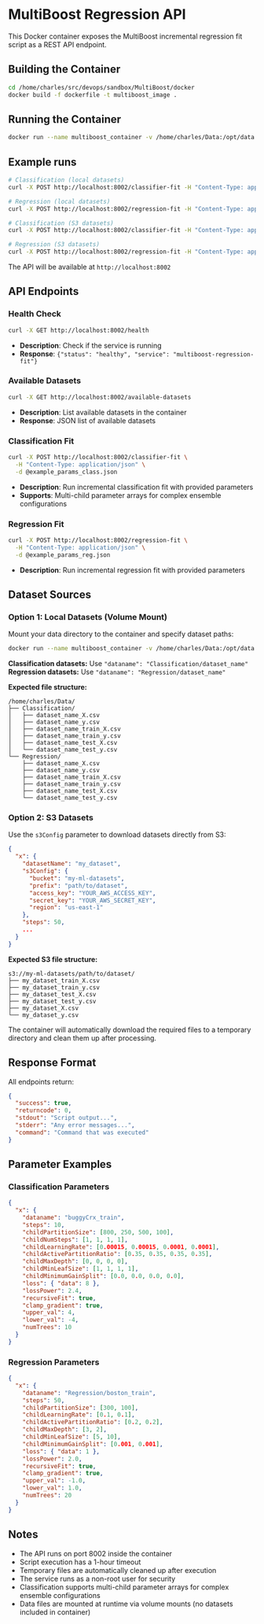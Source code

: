 # MultiBoost Regression API

This Docker container exposes the MultiBoost incremental regression fit script as a REST API endpoint.

## Building the Container

```bash
cd /home/charles/src/devops/sandbox/MultiBoost/docker
docker build -f dockerfile -t multiboost_image .
```

## Running the Container

```bash
docker run --name multiboost_container -v /home/charles/Data:/opt/data -p 8002:8002 multiboost_image
```

## Example runs
```bash
# Classification (local datasets)
curl -X POST http://localhost:8002/classifier-fit -H "Content-Type: application/json" -d @example_params_class.json

# Regression (local datasets)
curl -X POST http://localhost:8002/regression-fit -H "Content-Type: application/json" -d @example_params_reg.json

# Classification (S3 datasets)
curl -X POST http://localhost:8002/classifier-fit -H "Content-Type: application/json" -d @example_params_s3_class.json

# Regression (S3 datasets)  
curl -X POST http://localhost:8002/regression-fit -H "Content-Type: application/json" -d @example_params_s3_reg.json
```

The API will be available at `http://localhost:8002`

## API Endpoints

### Health Check
```bash
curl -X GET http://localhost:8002/health
```
- **Description**: Check if the service is running
- **Response**: `{"status": "healthy", "service": "multiboost-regression-fit"}`

### Available Datasets
```bash
curl -X GET http://localhost:8002/available-datasets
```
- **Description**: List available datasets in the container
- **Response**: JSON list of available datasets

### Classification Fit
```bash
curl -X POST http://localhost:8002/classifier-fit \
  -H "Content-Type: application/json" \
  -d @example_params_class.json
```
- **Description**: Run incremental classification fit with provided parameters
- **Supports**: Multi-child parameter arrays for complex ensemble configurations

### Regression Fit
```bash
curl -X POST http://localhost:8002/regression-fit \
  -H "Content-Type: application/json" \
  -d @example_params_reg.json
```
- **Description**: Run incremental regression fit with provided parameters

## Dataset Sources

### Option 1: Local Datasets (Volume Mount)

Mount your data directory to the container and specify dataset paths:

```bash
docker run --name multiboost_container -v /home/charles/Data:/opt/data -p 8002:8002 multiboost_image
```

**Classification datasets:** Use `"dataname": "Classification/dataset_name"`
**Regression datasets:** Use `"dataname": "Regression/dataset_name"`

**Expected file structure:**
```
/home/charles/Data/
├── Classification/
│   ├── dataset_name_X.csv
│   ├── dataset_name_y.csv
│   ├── dataset_name_train_X.csv
│   ├── dataset_name_train_y.csv
│   ├── dataset_name_test_X.csv
│   └── dataset_name_test_y.csv
└── Regression/
    ├── dataset_name_X.csv
    ├── dataset_name_y.csv
    ├── dataset_name_train_X.csv
    ├── dataset_name_train_y.csv
    ├── dataset_name_test_X.csv
    └── dataset_name_test_y.csv
```

### Option 2: S3 Datasets

Use the `s3Config` parameter to download datasets directly from S3:

```json
{
  "x": {
    "datasetName": "my_dataset",
    "s3Config": {
      "bucket": "my-ml-datasets",
      "prefix": "path/to/dataset",
      "access_key": "YOUR_AWS_ACCESS_KEY", 
      "secret_key": "YOUR_AWS_SECRET_KEY",
      "region": "us-east-1"
    },
    "steps": 50,
    ...
  }
}
```

**Expected S3 file structure:**
```
s3://my-ml-datasets/path/to/dataset/
├── my_dataset_train_X.csv
├── my_dataset_train_y.csv
├── my_dataset_test_X.csv
├── my_dataset_test_y.csv
├── my_dataset_X.csv
└── my_dataset_y.csv
```

The container will automatically download the required files to a temporary directory and clean them up after processing.

## Response Format

All endpoints return:
```json
{
  "success": true,
  "returncode": 0,
  "stdout": "Script output...",
  "stderr": "Any error messages...",
  "command": "Command that was executed"
}
```

## Parameter Examples

### Classification Parameters
```json
{
  "x": {
    "dataname": "buggyCrx_train",
    "steps": 10,
    "childPartitionSize": [800, 250, 500, 100],
    "childNumSteps": [1, 1, 1, 1],
    "childLearningRate": [0.00015, 0.00015, 0.0001, 0.0001],
    "childActivePartitionRatio": [0.35, 0.35, 0.35, 0.35],
    "childMaxDepth": [0, 0, 0, 0],
    "childMinLeafSize": [1, 1, 1, 1],
    "childMinimumGainSplit": [0.0, 0.0, 0.0, 0.0],
    "loss": { "data": 8 },
    "lossPower": 2.4,
    "recursiveFit": true,
    "clamp_gradient": true,
    "upper_val": 4,
    "lower_val": -4,
    "numTrees": 10
  }
}
```

### Regression Parameters
```json
{
  "x": {
    "dataname": "Regression/boston_train",
    "steps": 50,
    "childPartitionSize": [300, 100],
    "childLearningRate": [0.1, 0.1],
    "childActivePartitionRatio": [0.2, 0.2],
    "childMaxDepth": [3, 2],
    "childMinLeafSize": [5, 10],
    "childMinimumGainSplit": [0.001, 0.001],
    "loss": { "data": 1 },
    "lossPower": 2.0,
    "recursiveFit": true,
    "clamp_gradient": true,
    "upper_val": -1.0,
    "lower_val": 1.0,
    "numTrees": 20
  }
}
```

## Notes

- The API runs on port 8002 inside the container
- Script execution has a 1-hour timeout
- Temporary files are automatically cleaned up after execution
- The service runs as a non-root user for security
- Classification supports multi-child parameter arrays for complex ensemble configurations
- Data files are mounted at runtime via volume mounts (no datasets included in container)